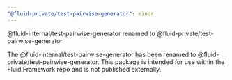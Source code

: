 ```yaml
---
"@fluid-private/test-pairwise-generator": minor
---
```


@fluid-internal/test-pairwise-generator renamed to @fluid-private/test-pairwise-generator

The @fluid-internal/test-pairwise-generator has been renamed to @fluid-private/test-pairwise-generator. This package is
intended for use within the Fluid Framework repo and is not published externally.
